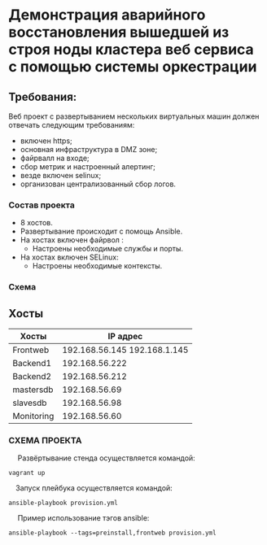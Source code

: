 # Демонстрация аварийного восстановления вышедшей из строя ноды кластера веб сервиса с помощью системы оркестрации

## Требования:

Веб проект с развертыванием нескольких виртуальных машин должен отвечать следующим требованиям:
* включен https;
* основная инфраструктура в DMZ зоне;
* файрвалл на входе;
* сбор метрик и настроенный алертинг;
* везде включен selinux;
* организован централизованный сбор логов.

### Состав проекта

- 8 хостов.
- Развертывание происходит с помощь Ansible.
- На хостах включен файрвол :
	- Настроены необходимые службы и порты.
- На хостах включен SELinux:
	- Настроены необходимые контексты.


### Схема
## Хосты

Хосты | IP адрес
------| ---------
Frontweb | 192.168.56.145 192.168.1.145
Backend1 | 192.168.56.222
Backend2 | 192.168.56.212
mastersdb | 192.168.56.69
slavesdb | 192.168.56.98
Monitoring | 192.168.56.60

### СХЕМА ПРОЕКТА

&ensp;&ensp; Развёртывание стенда осуществляется командой:
```shell
vagrant up
```
&ensp;&ensp;Запуск плейбука осуществляется командой:
```shell
ansible-playbook provision.yml
```

&ensp;&ensp; Пример использование тэгов ansible:
```shell
ansible-playbook --tags=preinstall,frontweb provision.yml
```



